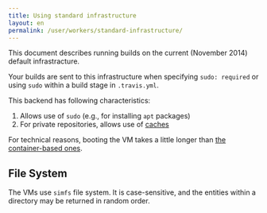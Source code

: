 ```yaml
---
title: Using standard infrastructure
layout: en
permalink: /user/workers/standard-infrastructure/
---
```


<div id="toc"></div>

This document describes running builds on the current (November 2014)
default infrastracture.

Your builds are sent to this infrastructure when specifying `sudo: required` or
using `sudo` within a build stage in `.travis.yml`.

This backend has following characteristics:

1. Allows use of `sudo` (e.g., for installing `apt` packages)
2. For private repositories, allows use of [caches](/user/caching.md)

For technical reasons, booting the VM takes a little longer
than [the container-based ones](/user/workers/container-based-infrastructure.md).

## File System

The VMs use `simfs` file system.
It is case-sensitive, and the entities within a directory
may be returned in random order.

